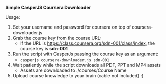 **Simple CasperJS Coursera Downloader**

Usage:

1. Set your username and password for coursera on top of coursera-downloader.js
2. Grab the course key from the course URL:
   * If the URL is https://class.coursera.org/sdn-001/class/index, the course key is **sdn-001**
3. Run the script with CasperJs passing the course key as an argument:
   * `casperjs coursera-downloader.js sdn-001`
4. Wait patiently while the script downloads all PDF, PPT and MP4 assets
   * Assets are downloaded to ./courses/Course Name
5. Upload course knowledge to your brain (cable not included) :)